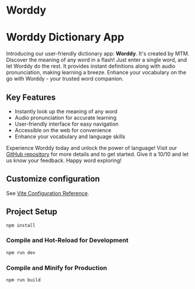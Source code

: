 # Worddy
# Worddy Dictionary App

Introducing our user-friendly dictionary app: **Worddy**. It's created by MTM. Discover the meaning of any word in a flash! Just enter a single word, and let Worddy do the rest. It provides instant definitions along with audio pronunciation, making learning a breeze. Enhance your vocabulary on the go with Worddy - your trusted word companion.

## Key Features

- Instantly look up the meaning of any word
- Audio pronunciation for accurate learning
- User-friendly interface for easy navigation
- Accessible on the web for convenience
- Enhance your vocabulary and language skills

Experience Worddy today and unlock the power of language! Visit our [GitHub repository](https://github.com/Mohamed-Marsou/Worddy) for more details and to get started. Give it a 10/10 and let us know your feedback. Happy word exploring!




## Customize configuration

See [Vite Configuration Reference](https://vitejs.dev/config/).

## Project Setup

```sh
npm install
```

### Compile and Hot-Reload for Development

```sh
npm run dev
```

### Compile and Minify for Production

```sh
npm run build
```

